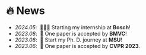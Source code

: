 # 🔥 News 
- *2024.05*: &nbsp;🎉🎉🎉 Starting my internship at **Bosch**!
- *2023.08*: &nbsp;🎉 One paper is accepted by **BMVC**! 
- *2023.08*: &nbsp;🎉 Start my Ph. D. journey at **MSU**! 
- *2023.06*: &nbsp;🎉 One paper is accepted by **CVPR 2023**. 

